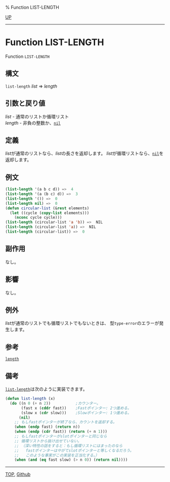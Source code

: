 % Function LIST-LENGTH

[UP](14.2.html)  

---

# Function **LIST-LENGTH**


Function `LIST-LENGTH`


## 構文

`list-length` *list* => *length*


## 引数と戻り値

*list* - 通常のリストか循環リスト  
*length* - 非負の整数か、[`nil`](5.3.nil-variable.html)


## 定義

*list*が通常のリストなら、*list*の長さを返却します。
*list*が循環リストなら、[`nil`](5.3.nil-variable.html)を返却します。


## 例文

```lisp
(list-length '(a b c d)) =>  4
(list-length '(a (b c) d)) =>  3
(list-length '()) =>  0
(list-length nil) =>  0
(defun circular-list (&rest elements)
  (let ((cycle (copy-list elements))) 
    (nconc cycle cycle)))
(list-length (circular-list 'a 'b)) =>  NIL
(list-length (circular-list 'a)) =>  NIL
(list-length (circular-list)) =>  0
```


## 副作用

なし。


## 影響

なし。


## 例外

*list*が通常のリストでも循環リストでもないときは、
型`type-error`のエラーが発生します。


## 参考

[`length`](17.3.length.html)


## 備考

[`list-length`](14.2.list-length.html)は次のように実装できます。

```lisp
(defun list-length (x)  
  (do ((n 0 (+ n 2))           ;カウンター。
       (fast x (cddr fast))    ;Fastポインター: 2つ進める。
       (slow x (cdr slow)))    ;Slowポインター: 1つ進める。
      (nil)
    ;; もしfastポインターが終了なら、カウントを返却する。
    (when (endp fast) (return n))
    (when (endp (cdr fast)) (return (+ n 1)))
	;; もしfastポインターがslotポインターと同じなら
	;; 循環リストから抜け出せていない。
	;; （深い特性の話をすると：もし循環リストにはまったのなら
	;;   fastポインターはやがてslotポインターと等しくなるだろう。
	;;   このような事実がこの実装を正当化する。）
    (when (and (eq fast slow) (> n 0)) (return nil))))
```


---
[TOP](index.html),  [Github](https://github.com/nptcl/npt-japanese)

